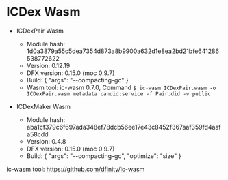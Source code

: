 # ICDex Wasm

- ICDexPair Wasm
    - Module hash: 1d0a3879a55c5dea7354d873a8b9900a632d1e8ea2bd21bfe641286538772622
    - Version: 0.12.19
    - DFX version: 0.15.0 (moc 0.9.7)
    - Build: {
        "args": "--compacting-gc"
    }
    - Wasm tool: ic-wasm 0.7.0, Command `$ ic-wasm ICDexPair.wasm -o ICDexPair.wasm metadata candid:service -f Pair.did -v public`

- ICDexMaker Wasm
    - Module hash: aba1cf379c6f697ada348ef78dcb56ee17e43c8452f367aaf359fd4aafa58cdd
    - Version: 0.4.8
    - DFX version: 0.15.0 (moc 0.9.7)
    - Build: {
        "args": "--compacting-gc", 
        "optimize": "size"
    }


ic-wasm tool: https://github.com/dfinity/ic-wasm
